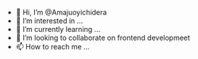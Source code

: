- 👋 Hi, I’m @Amajuoyichidera
- 👀 I’m interested in ...
- 🌱 I’m currently learning ...
- 💞️ I’m looking to collaborate on frontend developmeet
- 📫 How to reach me ...

<!---
Amajuoyichidera/Amajuoyichidera is a ✨ special ✨ repository because its `README.md` (this file) appears on your GitHub profile.
You can click the Preview link to take a look at your changes.
--->
